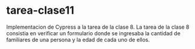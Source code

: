 # tarea-clase11
Implementacion de Cypress a la tarea de la clase 8. La tarea de la clase 8  consistia en verificar un formulario donde se ingresaba la cantidad de familiares de una persona y la edad de cada uno de ellos.
